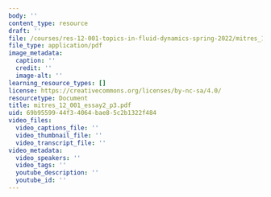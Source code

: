 ```yaml
---
body: ''
content_type: resource
draft: ''
file: /courses/res-12-001-topics-in-fluid-dynamics-spring-2022/mitres_12_001_essay2_p3.pdf
file_type: application/pdf
image_metadata:
  caption: ''
  credit: ''
  image-alt: ''
learning_resource_types: []
license: https://creativecommons.org/licenses/by-nc-sa/4.0/
resourcetype: Document
title: mitres_12_001_essay2_p3.pdf
uid: 69b95599-44f3-4064-bae8-5c2b1322f484
video_files:
  video_captions_file: ''
  video_thumbnail_file: ''
  video_transcript_file: ''
video_metadata:
  video_speakers: ''
  video_tags: ''
  youtube_description: ''
  youtube_id: ''
---
```

